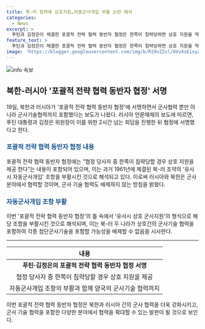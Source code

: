 ```yaml
---
title: 북·러 침략에 상호지원…자동군사개입 부활 논란 해석
categories:
  - News
excerpt: >
  푸틴과 김정은이 체결한 포괄적 전략 협력 동반자 협정은 한쪽이 침략당하면 상호 지원을 약속하는 내용이 들어 있어, 북·러간의 군사협력을 뜻하는 것으로 해석된다. 특히, 군사기술 협력을 배제하지 않으며, 북한이 원하는 첨단군사기술까지 포함될 가능성에 대한 우려도 존재한다. 이번 협정은 1961년 조약의 자동군사개입 조항을 부활시킨 것으로 보이며, 이를 토대로 군사 분야에서 상호 지원을 확대할 것으로 예상된다.
feature_text: >
  푸틴과 김정은이 체결한 포괄적 전략 협력 동반자 협정은 한쪽이 침략당하면 상호 지원을 약속하는 내용이 들어 있어, 북·러간의 군사협력을 뜻하는 것으로 해석된다. 특히, 군사기술 협력을 배제하지 않으며, 북한이 원하는 첨단군사기술까지 포함될 가능성에 대한 우려도 존재한다. 이번 협정은 1961년 조약의 자동군사개입 조항을 부활시킨 것으로 보이며, 이를 토대로 군사 분야에서 상호 지원을 확대할 것으로 예상된다.
image: 'https://blogger.googleusercontent.com/img/b/R29vZ2xl/AVvXsEixyZcFfHzMRdzZMjFBmAUKJYCLCGyLL1o632UiGVXcaFdKo_bkvkuCioo0uUKlGfBVcT3P84aROyZIXSBEx3Aw5nCQ3pTgDom1WDC4m8eifvWiAmWEEVb4x6G_l8C0QH225ldMjyaFvpxGEBGNO37VmDTDMHGhJPq73UglMfDca1-0aw/s1600/blogspot.png'
---
```


<p><img src="https://blogger.googleusercontent.com/img/b/R29vZ2xl/AVvXsEixyZcFfHzMRdzZMjFBmAUKJYCLCGyLL1o632UiGVXcaFdKo_bkvkuCioo0uUKlGfBVcT3P84aROyZIXSBEx3Aw5nCQ3pTgDom1WDC4m8eifvWiAmWEEVb4x6G_l8C0QH225ldMjyaFvpxGEBGNO37VmDTDMHGhJPq73UglMfDca1-0aw/s1600/blogspot.png" alt="info 속보" /></p>

<h2 data-ke-size="size26">북한-러시아 '포괄적 전략 협력 동반자 협정' 서명</h2>

<p data-ke-size="size16">19일, 북한과 러시아가 '포괄적 전략 협력 동반자 협정'에 서명하면서 군사협력 뿐만 아니라 군사기술협력까지 포함했다는 보도가 나왔다. 러시아 언론매체의 보도에 따르면, 푸틴 대통령과 김정은 위원장이 이를 위한 2시간 넘는 회담을 진행한 뒤 협정에 서명했다고 한다.</p>

<h3><b><span style="color: #1a5490;">포괄적 전략 협력 동반자 협정 내용</span></b></h3>

<p data-ke-size="size16">포괄적 전략 협력 동반자 협정에는 "협정 당사자 중 한쪽이 침략당할 경우 상호 지원을 제공 한다"는 내용이 포함되어 있으며, 이는 과거 1961년에 체결된 북-러 조약의 '유사시 자동군사개입' 조항을 부활시킨 것으로 해석되고 있다. 이로써 러시아와 북한은 군사 분야에서 협력할 것이며, 군사 기술 협력도 배제하지 않는 방침을 밝혔다.</p>

<h3><b><span style="color: #1a5490;">자동군사개입 조항 부활</span></b></h3>

<p data-ke-size="size16">이번 '포괄적 전략 협력 동반자 협정'의 틀 속에서 '유사시 상호 군사지원'의 형식으로 해당 조항을 부활시킨 것으로 해석되며, 이는 북-러 두 나라가 상호간의 군사기술 협력을 포함하여 각종 첨단군사기술을 포함할 가능성을 배제할 수 없음을 시사한다.</p>

<hr>

<table>
<thead>
<tr>
<th style="text-align: center;">내용</th>
</tr>
</thead>
<tbody>
<tr>
<td style="text-align: center; height: 17px;"><b>푸틴·김정은의 포괄적 전략 협력 동반자 협정 서명</b></td>
</tr>
<tr>
<td style="text-align: center; height: 17px;">협정 당사자 중 한쪽이 침략당할 경우 상호 지원을 제공</td>
</tr>
<tr>
<td style="text-align: center; height: 17px;">자동군사개입 조항의 부활과 함께 양국의 군사기술 협력까지</td>
</tr>
</tbody>
</table>

<p data-ke-size="size16">이번 포괄적 전략 협력 동반자 협정은 북한과 러시아 간의 군사 협력을 더욱 강화시키고, 군사 기술 협력을 포함한 다양한 분야에서 협력을 확대할 수 있는 발판이 될 것으로 보인다.</p>

